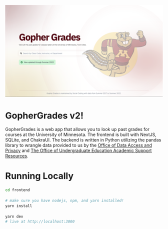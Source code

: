 [![GopherGrades](frontend/public/images/home-og.png)](https://umn.lol)
# GopherGrades v2!

GopherGrades is a web app that allows you to look up past grades for courses at the University of Minnesota. The frontend is built with NextJS, SQLite, and ChakraUI. The backend is written in Python utilizing the pandas library to wrangle data provided to us by the [Office of Data Access and Privacy](https://ogc.umn.edu/data-access-and-privacy) and [The Office of Undergraduate Education Academic Support Resources](https://github.com/umn-asr/courses).


# Running Locally
```bash
cd frontend

# make sure you have nodejs, npm, and yarn installed!
yarn install

yarn dev
# live at http://localhost:3000
```
